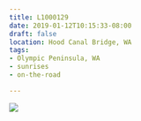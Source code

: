 ```yaml
---
title: L1000129
date: 2019-01-12T10:15:33-08:00
draft: false
location: Hood Canal Bridge, WA
tags:
- Olympic Peninsula, WA
- sunrises
- on-the-road

---
```

![](https://d17enza3bfujl8.cloudfront.net/L1000129.jpg)
